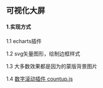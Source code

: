 ## 可视化大屏 
####  1.实现方式
1.1 echarts插件  

1.2 svg矢量图形，绘制边框样式  

1.3 大多数效果都是因为的蒙版背景图片  

1.4 [数字滚动插件 countup.js](https://github.com/inorganik/countUp.js?tab=readme-ov-file)